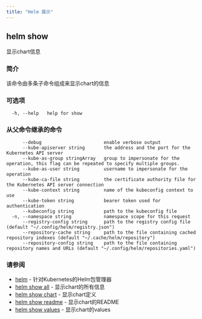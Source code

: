 ```yaml
---
title: "Helm 展示"
---
```


## helm show

显示chart信息

### 简介

该命令由多条子命令组成来显示chart的信息

### 可选项

```shell
  -h, --help   help for show
```

### 从父命令继承的命令

```shell
      --debug                       enable verbose output
      --kube-apiserver string       the address and the port for the Kubernetes API server
      --kube-as-group stringArray   group to impersonate for the operation, this flag can be repeated to specify multiple groups.
      --kube-as-user string         username to impersonate for the operation
      --kube-ca-file string         the certificate authority file for the Kubernetes API server connection
      --kube-context string         name of the kubeconfig context to use
      --kube-token string           bearer token used for authentication
      --kubeconfig string           path to the kubeconfig file
  -n, --namespace string            namespace scope for this request
      --registry-config string      path to the registry config file (default "~/.config/helm/registry.json")
      --repository-cache string     path to the file containing cached repository indexes (default "~/.cache/helm/repository")
      --repository-config string    path to the file containing repository names and URLs (default "~/.config/helm/repositories.yaml")
```

### 请参阅

- [helm](helm.md) - 针对Kubernetes的Helm包管理器
- [helm show all](helm_show_all.md) - 显示chart的所有信息
- [helm show chart](helm_show_chart.md) - 显示chart定义
- [helm show readme](helm_show_readme.md) - 显示chart的README
- [helm show values](helm_show_values.md) - 显示chart的values
